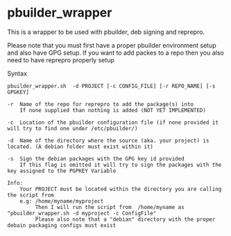 pbuilder_wrapper
================

This is a wrapper to be used with pbuilder, deb signing and reprepro. 

Please note that you must first have a proper pbuilder environment setup and also have GPG setup.
If you want to add packes to a repo then you also need to have reprepro properly setup 



Syntax

    pbuilder_wrapper.sh  -d PROJECT [-c CONFIG_FILE] [-r REPO_NAME] [-s GPGKEY]

    -r  Name of the repo for reprepro to add the package(s) into 
        If none supplied than nothing is added (NOT YET IMPLEMENTED)

    -c  Location of the pbuilder configuration file (if none provided it will try to find one under /etc/pbuilder/)

    -d  Name of the directory where the source (aka. your project) is located. (A debian folder must exist within it)

    -s  Sign the debian packages with the GPG key id provided
        If this flag is omitted it will try to sign the packages with the key assigned to the PGPKEY Variable

    Info:
        Your PROJECT must be located within the directory you are calling the script from
        e.g: /home/myname/myproject
             Then I will run the script from  /home/myname as "pbuilder_wrapper.sh -d myproject -c ConfigFile"
             Please also note that a "debian" directory with the proper debain packaging configs must exist


